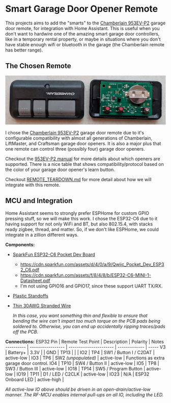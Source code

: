 # Smart Garage Door Opener Remote

This projects aims to add the "smarts" to the [Chamberlain 953EV-P2]
garage door remote, for integration with Home Assistant. This is useful when
you don't want to hardwire one of the amazing smart garage door controllers,
like in a temporary rental property, or maybe in situations where you don't
have stable enough wifi or bluetooth in the garage (the Chamberlain remote has
better range).

## The Chosen Remote

![](images/open-case.jpg)

I chose the [Chamberlain 953EV-P2] garage door remote due to it's configurable
compatibility with almost all generations of Chamberlain, LiftMaster, and
Craftsman garage door openers. It is also a major plus that one remote can
control three (possibly four) garage door openers.

Checkout the [953EV-P2 manual] for more details about which openers are
supported. There is a nice table that shows compatibility/protocol based on the
color of your garage door opener's learn button.

Checkout [REMOTE_TEARDOWN.md](REMOTE_TEARDOWN.md) for more detail about how we
will integrate with this remote.

[Chamberlain 953EV-P2]: https://www.chamberlain.com/3-button-visor-garage-door-remote/p/G953EV-P2MC
[953EV-P2 manual]: https://cgi.widen.net/content/uc9vrtoywt/original/114A5043.pdf?u=mcyivk&download=true

## MCU and Integration

Home Assistant seems to strongly prefer ESPHome for custom GPIO pressing stuff,
so we will make this work. I chose the ESP32-C6 due to it having support for
not only WiFi and BT, but also 802.15.4, with stacks ready zigbee, thread, and
matter. So, if we don't like ESPHome, we could integrate in a zillion different
ways.

**Components:**
* [SparkFun ESP32-C6 Pocket Dev Board](https://www.sparkfun.com/sparkfun-qwiic-pocket-development-board-esp32-c6.html)
  - https://cdn.sparkfun.com/assets/d/4/0/a/9/Qwiic_Pocket_Dev_ESP32_C6.pdf
  - https://cdn.sparkfun.com/assets/f/8/4/8/b/ESP32-C6-MINI-1-Datasheet.pdf
  - I'm not using GPIO16 and GPIO17, since these support UART TX/RX.
* [Plastic Standoffs](https://a.co/d/6FvDC4v)
* [Thin 30AWG Stranded Wire](https://a.co/d/5y5EgwZ)

   *In this case, you want something thin and flexible to ensure that bending
   the wire can't impart too much torque on the PCB pads being soldered to.
   Otherwise, you can end up accidentally ripping traces/pads off the PCB.*

**Connections:**
ESP32 Pin  |  Remote Test Point | Description            | Polarity      | Notes
---------- | -----------------  | ---------------------- | ------------- | -----
V3         | Battery+           | 3.3V                   |               |
GND        | TP13               |                        |               |
IO2        | TP4                | SW1 / Button I / C2DAT | active-low    |
IO3        | TP6                | SW2 *(unpopulated)*    | active-low    | Functions as extra garage door control.
IO4        | TP10               | SW4 / Button II        | active-low    |
IO5        | TP8                | SW3 / Button III       | active-low    |
IO18       | TP14               | SW5 / Program Button   | active-low    |
IO19       | TP11               | D1 / LED / C2CLK       | active-low    |
IO23       | N/A                | ESP32 Onboard LED      | active-high   |

*All active-low IO above should be driven in an open-drain/active-low manner.
The RF-MCU enables internal pull-ups on all IO, including the LED.*

